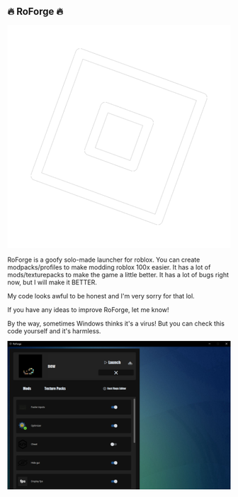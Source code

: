 ## 🔥 RoForge 🔥 

![img1](https://raw.githubusercontent.com/UniversalShift/RoForge/refs/heads/main/Assets/images/play.png)

RoForge is a goofy solo-made launcher for roblox. You can create modpacks/profiles to make modding roblox 100x easier. It has a lot of mods/texturepacks to make the game a little better. It has a lot of bugs right now, but I will make it BETTER.

My code looks awful to be honest and I'm very sorry for that lol.

If you have any ideas to improve RoForge, let me know!

By the way, sometimes Windows thinks it's a virus! But you can check this code yourself and it's harmless.

![img2](https://raw.githubusercontent.com/UniversalShift/RoForge/refs/heads/main/RoForge.png)
